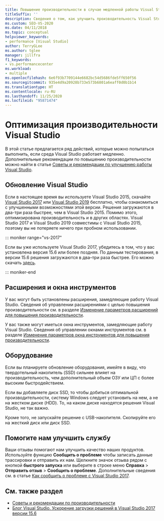 ```yaml
---
title: Повышение производительности в случае медленной работы Visual Studio
titleSuffix: ''
description: Сведения о том, как улучшить производительность Visual Studio, если вас не устраивает скорость работы среды.
ms.custom: SEO-VS-2020
ms.date: 04/11/2018
ms.topic: conceptual
helpviewer_keywords:
- performance [Visual Studio]
author: TerryGLee
ms.author: tglee
manager: jillfra
f1_keywords:
- vs.performancecenter
ms.workload:
- multiple
ms.openlocfilehash: 6e6f93b7709144e6682bc54d5686fde5ff650f56
ms.sourcegitcommit: 935e4d9a20928b733e573b6801a6eaff0d0b1b14
ms.translationtype: HT
ms.contentlocale: ru-RU
ms.lasthandoff: 11/25/2020
ms.locfileid: "95871474"
---
```

# <a name="optimize-visual-studio-performance"></a>Оптимизация производительности Visual Studio

В этой статье предлагается ряд действий, которые можно попытаться выполнить, если среда Visual Studio работает медленно. Дополнительные рекомендации по повышению производительности можно найти в статье [Советы и рекомендации по улучшению работы Visual Studio](../ide/visual-studio-performance-tips-and-tricks.md).

## <a name="upgrade-visual-studio"></a>Обновление Visual Studio

Если в настоящее время вы используете Visual Studio 2015, скачайте [Visual Studio 2017](https://visualstudio.microsoft.com/vs/older-downloads/?utm_medium=microsoft&utm_source=docs.microsoft.com&utm_campaign=vs+2017+download) или [Visual Studio 2019](https://visualstudio.microsoft.com/downloads) бесплатно, чтобы ознакомиться с улучшенными возможностями этой версии. Решения загружаются в два-три раза быстрее, чем в Visual Studio 2015. Помимо этого, оптимизирована производительность и в других областях. Visual Studio 2017 и Visual Studio 2019 совместимы с Visual Studio 2015, поэтому вы не потеряете ничего при пробном использовании.

::: moniker range="vs-2017"

Если вы уже используете Visual Studio 2017, убедитесь в том, что у вас установлена версия 15.6 или более поздняя. По данным тестирования, в версии 15.6 решения загружаются в два–три раза быстрее. Его можно скачать [здесь](https://visualstudio.microsoft.com/vs/older-downloads/?utm_medium=microsoft&utm_source=docs.microsoft.com&utm_campaign=vs+2017+download).

::: moniker-end

## <a name="extensions-and-tool-windows"></a>Расширения и окна инструментов

У вас могут быть установлены расширения, замедляющие работу Visual Studio. Сведения об управлении расширениями с целью повышения производительности см. в разделе [Изменение параметров расширений для повышения производительности](../ide/optimize-visual-studio-startup-time.md#extensions).

У вас также могут иметься окна инструментов, замедляющие работу Visual Studio. Сведения об управлении окнами инструментов см. в разделе [Изменение параметров окна инструментов для повышения производительности](../ide/optimize-visual-studio-startup-time.md#tool-windows).

## <a name="hardware"></a>Оборудование

Если вы планируете обновление оборудования, имейте в виду, что твердотельный накопитель (SSD) сильнее влияет на производительность, чем дополнительный объем ОЗУ или ЦП с более высоким быстродействием.

Если вы добавляете диск SSD, то чтобы добиться оптимальной производительности, систему Windows следует установить на нем, а не на жестком диске (HDD). То, на каком диске находятся решения Visual Studio, не так важно.

Кроме того, не запускайте решение с USB-накопителя. Скопируйте его на жесткий диск или диск SSD.

## <a name="help-us-improve"></a>Помогите нам улучшить службу

Ваши отзывы помогают нам улучшить качество наших продуктов. Используйте функцию **Сообщить о проблеме** чтобы записать данные трассировки и отправить их нам. Щелкните значок отзыва рядом с кнопкой **быстрого запуска** или выберите в строке меню **Справка** > **Отправить отзыв** > **Сообщить о проблеме**. Дополнительные сведения см. в статье [Как сообщить о проблеме с Visual Studio 2017](../ide/how-to-report-a-problem-with-visual-studio.md).

## <a name="see-also"></a>См. также раздел

- [Советы и рекомендации по производительности](../ide/visual-studio-performance-tips-and-tricks.md)
- [Блог Visual Studio. Ускорение загрузки решений в Visual Studio 2017 версии 15.6](https://devblogs.microsoft.com/visualstudio/load-solutions-faster-with-visual-studio-2017-version-15-6/)

